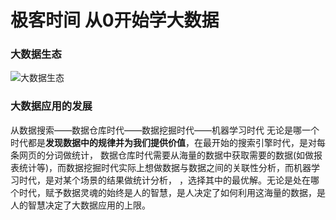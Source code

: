 # 极客时间 从0开始学大数据

### 大数据生态
![大数据生态](https://static001.geekbang.org/resource/image/ca/73/ca6efc15ead7fb974caaa2478700f873.png)

### 大数据应用的发展 

从数据搜索——数据仓库时代——数据挖掘时代——机器学习时代  无论是哪一个时代都是**发现数据中的规律并为我们提供价值**，在最开始的搜索引擎时代，是对每条网页的分词做统计，
数据仓库时代需要从海量的数据中获取需要的数据(如做报表统计等)，而数据挖掘时代实际上想做数据与数据之间的关联性分析，而机器学习时代，是对某个场景的结果做统计分析，
，选择其中的最优解。无论是处在哪个时代，赋予数据灵魂的始终是人的智慧，是人决定了如何利用这海量的数据，是人的智慧决定了大数据应用的上限。




